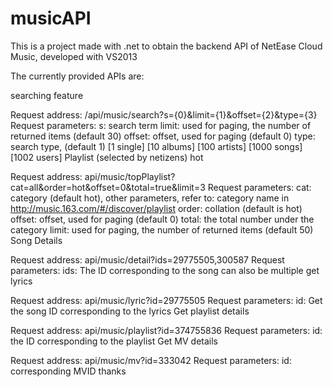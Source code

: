 # musicAPI


This is a project made with .net to obtain the backend API of NetEase Cloud Music, developed with VS2013

The currently provided APIs are:

searching feature

Request address: /api/music/search?s={0}&limit={1}&offset={2}&type={3}
Request parameters:
s: search term
limit: used for paging, the number of returned items (default 30)
offset: offset, used for paging (default 0)
type: search type, (default 1) [1 single] [10 albums] [100 artists] [1000 songs] [1002 users]
Playlist (selected by netizens) hot

Request address: api/music/topPlaylist?cat=all&order=hot&offset=0&total=true&limit=3
Request parameters:
cat: category (default hot), other parameters, refer to: category name in http://music.163.com/#/discover/playlist
order: collation (default is hot)
offset: offset, used for paging (default 0)
total: the total number under the category
limit: used for paging, the number of returned items (default 50)
Song Details

Request address: api/music/detail?ids=29775505,300587
Request parameters:
ids: The ID corresponding to the song can also be multiple
get lyrics

Request address: api/music/lyric?id=29775505
Request parameters:
id: Get the song ID corresponding to the lyrics
Get playlist details

Request address: api/music/playlist?id=374755836
Request parameters:
id: the ID corresponding to the playlist
Get MV details

Request address: api/music/mv?id=333042
Request parameters:
id: corresponding MVID
thanks
